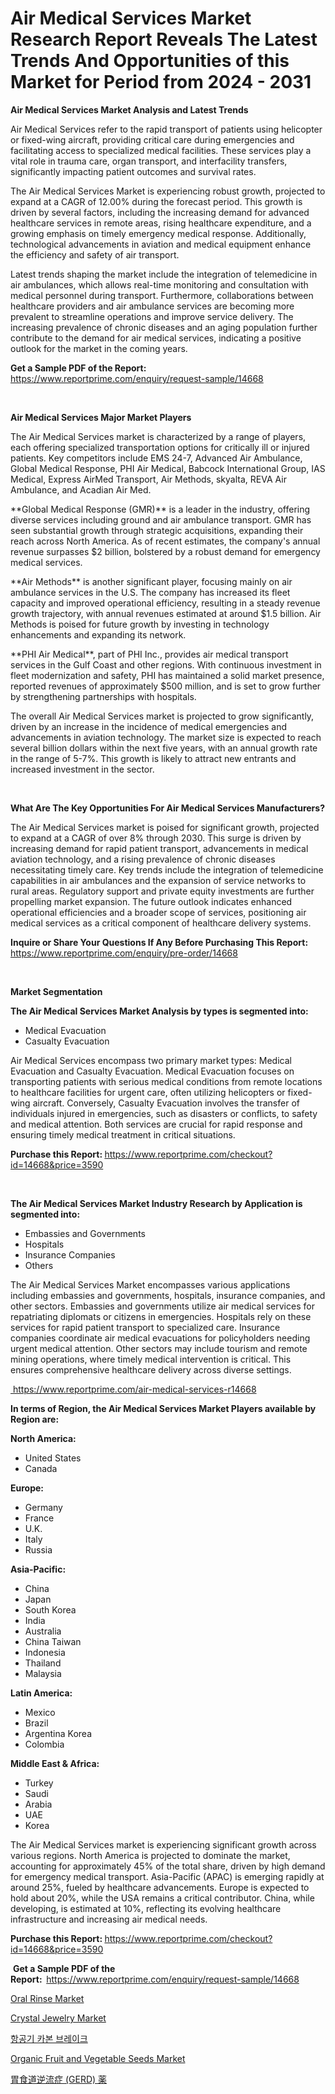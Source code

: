 <p><h1>Air Medical Services Market Research Report Reveals The Latest Trends And Opportunities of this Market for Period from 2024 - 2031</h1></p><p><strong>Air Medical Services Market Analysis and Latest Trends</strong></p>
<p><p>Air Medical Services refer to the rapid transport of patients using helicopter or fixed-wing aircraft, providing critical care during emergencies and facilitating access to specialized medical facilities. These services play a vital role in trauma care, organ transport, and interfacility transfers, significantly impacting patient outcomes and survival rates.</p><p>The Air Medical Services Market is experiencing robust growth, projected to expand at a CAGR of 12.00% during the forecast period. This growth is driven by several factors, including the increasing demand for advanced healthcare services in remote areas, rising healthcare expenditure, and a growing emphasis on timely emergency medical response. Additionally, technological advancements in aviation and medical equipment enhance the efficiency and safety of air transport.</p><p>Latest trends shaping the market include the integration of telemedicine in air ambulances, which allows real-time monitoring and consultation with medical personnel during transport. Furthermore, collaborations between healthcare providers and air ambulance services are becoming more prevalent to streamline operations and improve service delivery. The increasing prevalence of chronic diseases and an aging population further contribute to the demand for air medical services, indicating a positive outlook for the market in the coming years.</p></p>
<p><strong>Get a Sample PDF of the Report:&nbsp;</strong> <a href="https://www.reportprime.com/enquiry/request-sample/14668">https://www.reportprime.com/enquiry/request-sample/14668</a></p>
<p>&nbsp;</p>
<p><strong>Air Medical Services Major Market Players</strong></p>
<p><p>The Air Medical Services market is characterized by a range of players, each offering specialized transportation options for critically ill or injured patients. Key competitors include EMS 24-7, Advanced Air Ambulance, Global Medical Response, PHI Air Medical, Babcock International Group, IAS Medical, Express AirMed Transport, Air Methods, skyalta, REVA Air Ambulance, and Acadian Air Med.</p><p>**Global Medical Response (GMR)** is a leader in the industry, offering diverse services including ground and air ambulance transport. GMR has seen substantial growth through strategic acquisitions, expanding their reach across North America. As of recent estimates, the company's annual revenue surpasses $2 billion, bolstered by a robust demand for emergency medical services.</p><p>**Air Methods** is another significant player, focusing mainly on air ambulance services in the U.S. The company has increased its fleet capacity and improved operational efficiency, resulting in a steady revenue growth trajectory, with annual revenues estimated at around $1.5 billion. Air Methods is poised for future growth by investing in technology enhancements and expanding its network.</p><p>**PHI Air Medical**, part of PHI Inc., provides air medical transport services in the Gulf Coast and other regions. With continuous investment in fleet modernization and safety, PHI has maintained a solid market presence, reported revenues of approximately $500 million, and is set to grow further by strengthening partnerships with hospitals.</p><p>The overall Air Medical Services market is projected to grow significantly, driven by an increase in the incidence of medical emergencies and advancements in aviation technology. The market size is expected to reach several billion dollars within the next five years, with an annual growth rate in the range of 5-7%. This growth is likely to attract new entrants and increased investment in the sector.</p></p>
<p>&nbsp;</p>
<p><strong>What Are The Key Opportunities For Air Medical Services Manufacturers?</strong></p>
<p><p>The Air Medical Services market is poised for significant growth, projected to expand at a CAGR of over 8% through 2030. This surge is driven by increasing demand for rapid patient transport, advancements in medical aviation technology, and a rising prevalence of chronic diseases necessitating timely care. Key trends include the integration of telemedicine capabilities in air ambulances and the expansion of service networks to rural areas. Regulatory support and private equity investments are further propelling market expansion. The future outlook indicates enhanced operational efficiencies and a broader scope of services, positioning air medical services as a critical component of healthcare delivery systems.</p></p>
<p><strong>Inquire or Share Your Questions If Any Before Purchasing This Report:</strong> <a href="https://www.reportprime.com/enquiry/pre-order/14668">https://www.reportprime.com/enquiry/pre-order/14668</a></p>
<p>&nbsp;</p>
<p><strong>Market Segmentation</strong></p>
<p><strong>The Air Medical Services Market Analysis by types is segmented into:</strong></p>
<p><ul><li>Medical Evacuation</li><li>Casualty Evacuation</li></ul></p>
<p><p>Air Medical Services encompass two primary market types: Medical Evacuation and Casualty Evacuation. Medical Evacuation focuses on transporting patients with serious medical conditions from remote locations to healthcare facilities for urgent care, often utilizing helicopters or fixed-wing aircraft. Conversely, Casualty Evacuation involves the transfer of individuals injured in emergencies, such as disasters or conflicts, to safety and medical attention. Both services are crucial for rapid response and ensuring timely medical treatment in critical situations.</p></p>
<p><strong>Purchase this Report:&nbsp;</strong><a href="https://www.reportprime.com/checkout?id=14668&price=3590">https://www.reportprime.com/checkout?id=14668&price=3590</a></p>
<p>&nbsp;</p>
<p><strong>The Air Medical Services Market Industry Research by Application is segmented into:</strong></p>
<p><ul><li>Embassies and Governments</li><li>Hospitals</li><li>Insurance Companies</li><li>Others</li></ul></p>
<p><p>The Air Medical Services Market encompasses various applications including embassies and governments, hospitals, insurance companies, and other sectors. Embassies and governments utilize air medical services for repatriating diplomats or citizens in emergencies. Hospitals rely on these services for rapid patient transport to specialized care. Insurance companies coordinate air medical evacuations for policyholders needing urgent medical attention. Other sectors may include tourism and remote mining operations, where timely medical intervention is critical. This ensures comprehensive healthcare delivery across diverse settings.</p></p>
<p><a href="https://www.reportprime.com/air-medical-services-r14668">&nbsp;https://www.reportprime.com/air-medical-services-r14668</a></p>
<p><strong>In terms of Region, the Air Medical Services Market Players available by Region are:</strong></p>
<p>
    <p> <strong> North America: </strong>
        <ul>
            <li>United States</li>
            <li>Canada</li>
        </ul>
        </p> 
    <p> <strong> Europe: </strong>
        <ul>
            <li>Germany</li>
            <li>France</li>
            <li>U.K.</li>
            <li>Italy</li>
            <li>Russia</li>
        </ul>
        </p> 
    <p> <strong> Asia-Pacific: </strong>
        <ul>
            <li>China</li>
            <li>Japan</li>
            <li>South Korea</li>
            <li>India</li>
            <li>Australia</li>
            <li>China Taiwan</li>
            <li>Indonesia</li>
            <li>Thailand</li>
            <li>Malaysia</li>
        </ul>
        </p> 
    <p> <strong> Latin America: </strong>
        <ul>
            <li>Mexico</li>
            <li>Brazil</li>
            <li>Argentina Korea</li>
            <li>Colombia</li>
        </ul>
        </p> 
    <p> <strong> Middle East & Africa: </strong>
        <ul>
            <li>Turkey</li>
            <li>Saudi</li>
            <li>Arabia</li>
            <li>UAE</li>
            <li>Korea</li>
        </ul>
    </p>
    </p>
<p><p>The Air Medical Services market is experiencing significant growth across various regions. North America is projected to dominate the market, accounting for approximately 45% of the total share, driven by high demand for emergency medical transport. Asia-Pacific (APAC) is emerging rapidly at around 25%, fueled by healthcare advancements. Europe is expected to hold about 20%, while the USA remains a critical contributor. China, while developing, is estimated at 10%, reflecting its evolving healthcare infrastructure and increasing air medical needs.</p></p>
<p><strong>Purchase this Report: </strong><a href="https://www.reportprime.com/checkout?id=14668&price=3590">https://www.reportprime.com/checkout?id=14668&price=3590</a></p>
<p>&nbsp;<strong>Get a Sample PDF of the Report:&nbsp;&nbsp;</strong><a href="https://www.reportprime.com/enquiry/request-sample/14668">https://www.reportprime.com/enquiry/request-sample/14668</a></p>
<p><strong></strong></p>
<p><p><a href="https://www.linkedin.com/pulse/pioneering-growth-analyzing-global-oral-rinse-market-dynamics-gdanf?trackingId=DRUVdWqpSneDRmh2ybXuSw%3D%3D">Oral Rinse Market</a></p><p><a href="https://medium.com/@kimwalker1923/the-global-crystal-jewelry-market-is-projected-to-experience-an-annual-growth-rate-of-11-1-e67ae4c165a6">Crystal Jewelry Market</a></p><p><a href="https://medium.com/@zolajenkins98/aircraft-carbon-brake-market-%EC%9D%98-%EA%B8%80%EB%A1%9C%EB%B2%8C-%EC%8B%9C%EC%9E%A5-%EA%B0%9C%EC%9A%94%EB%8A%94-%EC%A0%84-%EC%84%B8%EA%B3%84-%EB%B0%8F-%EC%A3%BC%EC%9A%94-%EC%8B%9C%EC%9E%A5%EC%9D%98-%EC%82%B0%EC%97%85%EC%97%90-%EC%98%81%ED%96%A5%EC%9D%84-%EB%AF%B8%EC%B9%98%EB%8A%94-%EC%A3%BC%EC%9A%94-%ED%8A%B8%EB%A0%8C%EB%93%9C%EC%97%90-%EB%8C%80%ED%95%9C-%EB%8F%85%ED%8A%B9%ED%95%9C-%EA%B4%80%EC%A0%90%EC%9D%84-%EC%A0%9C%EA%B3%B5%ED%95%A9%EB%8B%88%EB%8B%A4-105e762be4aa">항공기 카본 브레이크</a></p><p><a href="https://issuu.com/reportprime-2/docs/organic-fruit-and-vegetable-seeds-m_313b8f6443d6de">Organic Fruit and Vegetable Seeds Market</a></p><p><a href="https://medium.com/@lenorakris2023/gastro-esophageal-reflux-disease-gerd-drug-market-%E3%81%AF-%E3%82%B3%E3%82%B9%E3%83%88%E7%AE%A1%E7%90%86%E3%81%A8%E5%8A%B9%E7%8E%87%E5%90%91%E4%B8%8A%E3%82%92%E5%84%AA%E5%85%88%E3%81%97%E3%81%BE%E3%81%99-be1ad62192ce">胃食道逆流症 (GERD) 薬</a></p></p>